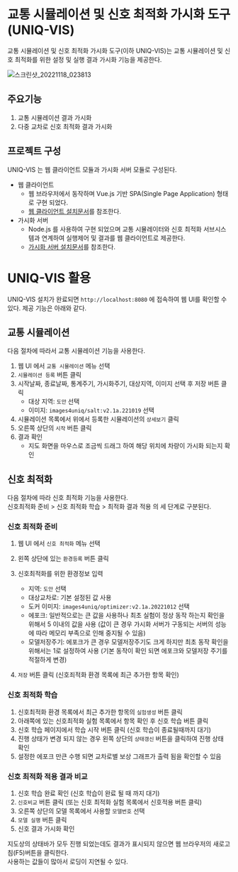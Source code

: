 # 교통 시뮬레이션 및 신호 최적화 가시화 도구(UNIQ-VIS)

교통 시뮬레이션 및 신호 최적화 가시화 도구(이하 UNIQ-VIS)는 교통 시뮬레이션 및 신호 최적화를 위한 설정 및 실행 결과 가시화 기능을 제공한다.

![스크린샷_20221118_023813](https://user-images.githubusercontent.com/2037433/203231188-d9abdfda-f559-4b19-8f8d-bc846876fbe8.png)

## 주요기능

1. 교통 시뮬레이션 결과 가시화
2. 다중 교차로 신호 최적화 결과 가시화

## 프로젝트 구성

UNIQ-VIS 는 웹 클라이언트 모듈과 가시화 서버 모듈로 구성된다.

- 웹 클라이언트
  - 웹 브라우저에서 동작하며 Vue.js 기반 SPA(Single Page Application) 형태로 구현 되었다.
  - [웹 클라이언트 설치문서](./client/README.md)를 참조한다.
- 가시화 서버
  - Node.js 를 사용하여 구현 되었으며 교통 시뮬레이터와 신호 최적화 서브시스템과 연계하여 실행제어 및 결과를 웹 클라이언트로 제공한다.
  - [가시화 서버 설치문서](./server/README.md)를 참조한다.

# UNIQ-VIS 활용

UNIQ-VIS 설치가 완료되면 `http://localhost:8080` 에 접속하여 웹 UI를 확인할 수 있다. 제공 기능은 아래와 같다.

## 교통 시뮬레이션

다음 절차에 따라서 교통 시뮬레이션 기능을 사용한다.

1. 웹 UI 에서 `교통 시뮬레이션` 메뉴 선택
2. `시뮬레이션 등록` 버튼 클릭
3. 시작날짜, 종료날짜, 통계주기, 가시화주기, 대상지역, 이미지 선택 후 저장 버튼 클릭
   - 대상 지역: `도안` 선택
   - 이미지: `images4uniq/salt:v2.1a.221019` 선택
4. 시뮬레이션 목록에서 위에서 등록한 시뮬레이션의 `상세보기` 클릭
5. 오른쪽 상단의 `시작` 버튼 클릭
6. 결과 확인
   - 지도 화면을 마우스로 조금씩 드래그 하여 해당 위치에 차량이 가시화 되는지 확인

## 신호 최적화

다음 절차에 따라 신호 최적화 기능을 사용한다.  
신호최적화 준비 > 신호 최적화 학습 > 최적화 결과 적용 의 세 단계로 구분된다.

### 신호 최적화 준비

1. 웹 UI 에서 `신호 최적화` 메뉴 선택
2. 왼쪽 상단에 있는 `환경등록` 버튼 클릭
3. 신호최적화를 위한 환경정보 입력

   - 지역: `도안` 선택
   - 대상교차로: 기본 설정된 값 사용
   - 도커 이미지: `images4uniq/optimizer:v2.1a.20221012` 선택
   - 에포크: 일반적으로는 큰 값을 사용하나 최초 실험이 정상 동작 하는지 확인을 위해서 5 이내의 값을 사용 (값이 큰 경우 가시화 서버가 구동되는 서버의 성능에 따라 메모리 부족으로 인해 중지될 수 있음)
   - 모델저장주기: 에포크가 큰 경우 모델저장주기도 크게 하지만 최초 동작 확인을 위해서는 1로 설정하여 사용 (기본 동작이 확인 되면 에포크와 모델저장 주기를 적절하게 변경)

4. `저장` 버튼 클릭 (신호죄적화 환경 목록에 최근 추가한 항목 확인)

### 신호 최적화 학습

1. 신호최적화 환경 목록에서 최근 추가한 항목의 `실험생성` 버튼 클릭
2. 아래쪽에 있는 신호최적화 실험 목록에서 항목 확인 후 신호 학습 버튼 클릭
3. 신호 학습 페이지에서 학습 시작 버튼 클릭 (신호 학습이 종료될때까지 대기)
4. 진행 상태가 변경 되지 않는 경우 왼쪽 상단의 `상태갱신` 버튼을 클릭하여 진행 상태 확인
5. 설정한 에포크 만큰 수행 되면 교차로별 보상 그래프가 출력 됨을 확인할 수 있음

### 신호 최적화 적용 결과 비교

1. 신호 학습 완료 확인 (신호 학습이 완료 될 때 까지 대기)
2. `신호비교` 버튼 클릭 (또는 신호 최적화 실험 목록에서 신호적용 버튼 클릭)
3. 오른쪽 상단의 모델 목록에서 사용할 `모델번호` 선택
4. `모델 실행` 버튼 클릭
5. 신호 결과 가시화 확인

지도상의 상태바가 모두 진행 되었는데도 결과가 표시되지 않으면 웹 브라우저의 새로고침(F5)버튼을 클릭한다.  
사용하는 값들이 많아서 로딩이 지연될 수 있다.
